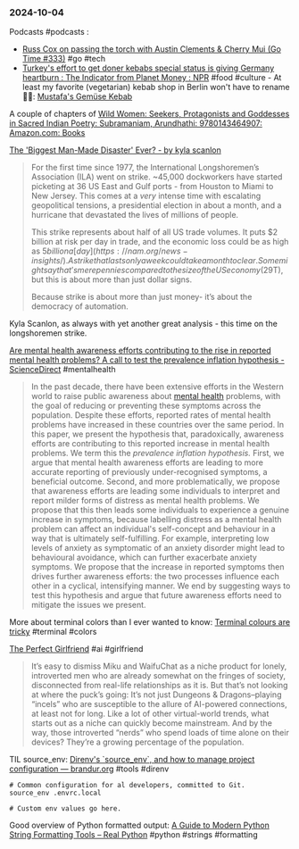 ### 2024-10-04
Podcasts #podcasts :
- [Russ Cox on passing the torch with Austin Clements & Cherry Mui (Go Time #333)](https://changelog.com/gotime/333) #go #tech 
- [Turkey's effort to get doner kebabs special status is giving Germany heartburn : The Indicator from Planet Money : NPR](https://www.npr.org/2024/10/03/1203261229/doner-kebab-turkey-germany-traditonal-specialty-guarantee) #food #culture - At least my favorite (vegetarian) kebab shop in Berlin won't have to rename 🤷🏽: [Mustafa's Gemüse Kebab](https://www.tripadvisor.in/Restaurant_Review-g187323-d1341041-Reviews-Mustafa_s_Gemuse_Kebab-Berlin.html)

A couple of chapters of [Wild Women: Seekers, Protagonists and Goddesses in Sacred Indian Poetry: Subramaniam, Arundhathi: 9780143464907: Amazon.com: Books](https://www.amazon.com/Wild-Women-Seekers-Protagonists-Goddesses/dp/0143464906)

[The 'Biggest Man-Made Disaster' Ever? - by kyla scanlon](https://kyla.substack.com/p/the-biggest-man-made-disaster-ever)

> For the first time since 1977, the International Longshoremen’s Association (ILA) went on strike. ~45,000 dockworkers have started picketing at 36 US East and Gulf ports - from Houston to Miami to New Jersey. This comes at a _very_ intense time with escalating geopolitical tensions, a presidential election in about a month, and a hurricane that devastated the lives of millions of people.
>
> This strike represents about half of all US trade volumes. It puts $2 billion at risk per day in trade, and the economic loss could be as high as $5 billion a [day](https://nam.org/news-insights/). A strike that lasts only a week could take a month to clear. Some might say that’s mere pennies compared to the size of the US economy ($29T), but this is about more than just dollar signs.
> 
> Because strike is about more than just money- it’s about the democracy of automation.

Kyla Scanlon, as always with yet another great analysis - this time on the longshoremen strike.

[Are mental health awareness efforts contributing to the rise in reported mental health problems? A call to test the prevalence inflation hypothesis - ScienceDirect](https://www.sciencedirect.com/science/article/pii/S0732118X2300003X) #mentalhealth 

> In the past decade, there have been extensive efforts in the Western world to raise public awareness about [mental health](https://www.sciencedirect.com/topics/psychology/mental-health "Learn more about mental health from ScienceDirect's AI-generated Topic Pages") problems, with the goal of reducing or preventing these symptoms across the population. Despite these efforts, reported rates of mental health problems have increased in these countries over the same period. In this paper, we present the hypothesis that, paradoxically, awareness efforts are contributing to this reported increase in mental health problems. We term this the _prevalence inflation hypothesis._ First, we argue that mental health awareness efforts are leading to more accurate reporting of previously under-recognised symptoms, a beneficial outcome. Second, and more problematically, we propose that awareness efforts are leading some individuals to interpret and report milder forms of distress as mental health problems. We propose that this then leads some individuals to experience a genuine increase in symptoms, because labelling distress as a mental health problem can affect an individual's self-concept and behaviour in a way that is ultimately self-fulfilling. For example, interpreting low levels of anxiety as symptomatic of an anxiety disorder might lead to behavioural avoidance, which can further exacerbate anxiety symptoms. We propose that the increase in reported symptoms then drives further awareness efforts: the two processes influence each other in a cyclical, intensifying manner. We end by suggesting ways to test this hypothesis and argue that future awareness efforts need to mitigate the issues we present.

More about terminal colors than I ever wanted to know: [Terminal colours are tricky](https://jvns.ca/blog/2024/10/01/terminal-colours/) #terminal #colors 

[The Perfect Girlfriend](https://www.esquire.com/news-politics/a62452522/ai-girlfriend/) #ai #girlfriend

> It’s easy to dismiss Miku and WaifuChat as a niche product for lonely, introverted men who are already somewhat on the fringes of society, disconnected from real-life relationships as it is. But that’s not looking at where the puck’s going: It’s not just Dungeons & Dragons–playing “incels” who are susceptible to the allure of AI-powered connections, at least not for long. Like a lot of other virtual-world trends, what starts out as a niche can quickly become mainstream. And by the way, those introverted “nerds” who spend loads of time alone on their devices? They’re a growing percentage of the population.

TIL source_env: [Direnv's \`source\_env\`, and how to manage project configuration — brandur.org](https://brandur.org/fragments/direnv-source-env) #tools #direnv

```
# Common configuration for al developers, committed to Git.
source_env .envrc.local

# Custom env values go here.
```

Good overview of Python formatted output: [A Guide to Modern Python String Formatting Tools – Real Python](https://realpython.com/python-formatted-output/) #python #strings #formatting